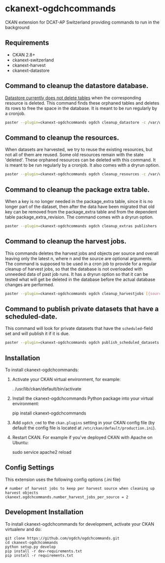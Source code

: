 ckanext-ogdchcommands
=====================

CKAN extension for DCAT-AP Switzerland
providing commands to run in the background

## Requirements

- CKAN 2.8+
- ckanext-switzerland
- ckanext-harvest
- ckanext-datastore


## Command to cleanup the datastore database.
[Datastore currently does not delete tables](https://github.com/ckan/ckan/issues/3422) when the corresponding resource is deleted.
This command finds these orphaned tables and deletes its rows to free the space in the database.
It is meant to be run regularly by a cronjob.

```bash
paster --plugin=ckanext-ogdchcommands ogdch cleanup_datastore -c /var/www/ckan/development.ini
```

## Command to cleanup the resources.
When datasets are harvested, we try to reuse the existing resources, but not all of them are 
reused. Some old resources remain with the state 'deleted'. These orphaned resources can be
deleted with this command. It is meant to be run regularly by a cronjob. 
It also comes with a dryrun option.

```bash
paster --plugin=ckanext-ogdchcommands ogdch cleanup_resources -c /var/www/ckan/development.ini
```

## Command to cleanup the package extra table.
When a key is no longer needed in the package_extra table, since it is no longer part of the dataset,
then after the data have been migrated that old key can be removed from the package_extra table 
and from the dependent table package_extra_revision.
The command comes with a dryrun option.

```bash
paster --plugin=ckanext-ogdchcommands ogdch cleanup_extras publishers --dryrun -c /var/www/ckan/development.ini
```

## Command to cleanup the harvest jobs.
This commands deletes the harvest jobs and objects per source and overall leaving only the latest n,
where n and the source are optional arguments. The command is supposed to be used in a cron job to 
provide for a regular cleanup of harvest jobs, so that the database is not overloaded with unneeded data
of past job runs. It has a dryrun option so that it can be tested what will get be deleted in the 
database before the actual database changes are performed.

```bash
paster --plugin=ckanext-ogdchcommands ogdch cleanup_harvestjobs [{source_id}] [--keep={n}}] [--dryrun] -c /var/www/ckan/development.ini
```

## Command to publish private datasets that have a scheduled-date.
This command will look for private datasets that have the `scheduled`-field set and will publish it if it is due.
```bash
paster --plugin=ckanext-ogdchcommands ogdch publish_scheduled_datasets [--dryrun] -c /var/www/ckan/development.ini
```

## Installation

To install ckanext-ogdchcommands:

1. Activate your CKAN virtual environment, for example:

     . /usr/lib/ckan/default/bin/activate

2. Install the ckanext-ogdchcommands Python package into your virtual environment:

     pip install ckanext-ogdchcommands

3. Add ``ogdch_cmd`` to the ``ckan.plugins`` setting in your CKAN
   config file (by default the config file is located at
   ``/etc/ckan/default/production.ini``).

4. Restart CKAN. For example if you've deployed CKAN with Apache on Ubuntu:

     sudo service apache2 reload

## Config Settings

This extension uses the following config options (.ini file)

    # number of harvest jobs to keep per harvest source when cleaning up harvest objects   
    ckanext.ogdchcommands.number_harvest_jobs_per_source = 2


## Development Installation

To install ckanext-ogdchcommands for development, activate your CKAN virtualenv and
do:

    git clone https://github.com/ogdch/ogdchcommands.git
    cd ckanext-ogdchcommands
    python setup.py develop
    pip install -r dev-requirements.txt
    pip install -r requirements.txt
